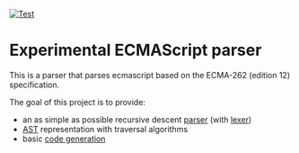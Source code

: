 [![Test](https://github.com/FelixStridsberg/fajt/actions/workflows/test.yaml/badge.svg)](https://github.com/FelixStridsberg/fajt/actions/workflows/test.yaml)

# Experimental ECMAScript parser

This is a parser that parses ecmascript based on the ECMA-262 (edition 12)
specification.

The goal of this project is to provide:
- an as simple as possible recursive descent [parser] (with [lexer])
- [AST] representation with traversal algorithms
- basic [code generation]


[lexer]: ./lexer
[parser]: ./parser
[AST]: ./ast
[code generation]: ./codegen
